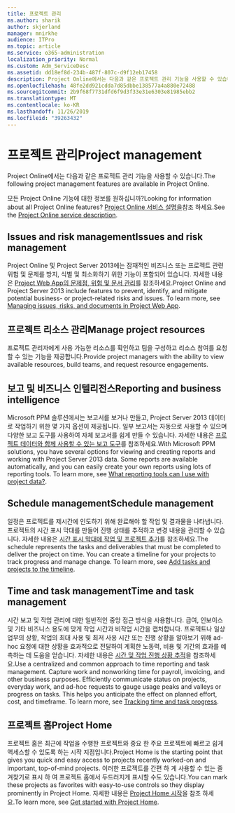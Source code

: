 ```yaml
---
title: 프로젝트 관리
ms.author: sharik
author: skjerland
manager: mnirkhe
audience: ITPro
ms.topic: article
ms.service: o365-administration
localization_priority: Normal
ms.custom: Adm_ServiceDesc
ms.assetid: dd18ef8d-234b-487f-807c-d9f12eb17458
description: Project Online에서는 다음과 같은 프로젝트 관리 기능을 사용할 수 있습니다.
ms.openlocfilehash: 48fe2dd921cdda7d85dbbe138577a4a880e72488
ms.sourcegitcommit: 2b9f68f7731dfd6f9d3f33e31e6303e81985ebb2
ms.translationtype: MT
ms.contentlocale: ko-KR
ms.lasthandoff: 11/26/2019
ms.locfileid: "39263432"
---
```

# <a name="project-management"></a><span data-ttu-id="7a182-103">프로젝트 관리</span><span class="sxs-lookup"><span data-stu-id="7a182-103">Project management</span></span>

<span data-ttu-id="7a182-104">Project Online에서는 다음과 같은 프로젝트 관리 기능을 사용할 수 있습니다.</span><span class="sxs-lookup"><span data-stu-id="7a182-104">The following project management features are available in Project Online.</span></span>
  
<span data-ttu-id="7a182-105">모든 Project Online 기능에 대한 정보를 원하십니까?</span><span class="sxs-lookup"><span data-stu-id="7a182-105">Looking for information about all Project Online features?</span></span> <span data-ttu-id="7a182-106">[Project Online 서비스 설명을](project-online-service-description.md)참조 하세요.</span><span class="sxs-lookup"><span data-stu-id="7a182-106">See the [Project Online service description](project-online-service-description.md).</span></span>
  
## <a name="issues-and-risk-management"></a><span data-ttu-id="7a182-107">Issues and risk management</span><span class="sxs-lookup"><span data-stu-id="7a182-107">Issues and risk management</span></span>

<span data-ttu-id="7a182-p102">Project Online 및 Project Server 2013에는 잠재적인 비즈니스 또는 프로젝트 관련 위험 및 문제를 방지, 식별 및 최소화하기 위한 기능이 포함되어 있습니다. 자세한 내용은 [Project Web App의 문제점, 위험 및 문서 관리](https://go.microsoft.com/fwlink/?LinkId=402634)를 참조하세요.</span><span class="sxs-lookup"><span data-stu-id="7a182-p102">Project Online and Project Server 2013 include features to prevent, identify, and mitigate potential business- or project-related risks and issues. To learn more, see [Managing issues, risks, and documents in Project Web App](https://go.microsoft.com/fwlink/?LinkId=402634).</span></span>
  
## <a name="manage-project-resources"></a><span data-ttu-id="7a182-110">프로젝트 리소스 관리</span><span class="sxs-lookup"><span data-stu-id="7a182-110">Manage project resources</span></span>

<span data-ttu-id="7a182-111">프로젝트 관리자에게 사용 가능한 리소스를 확인하고 팀을 구성하고 리소스 참여를 요청할 수 있는 기능을 제공합니다.</span><span class="sxs-lookup"><span data-stu-id="7a182-111">Provide project managers with the ability to view available resources, build teams, and request resource engagements.</span></span>
  
## <a name="reporting-and-business-intelligence"></a><span data-ttu-id="7a182-112">보고 및 비즈니스 인텔리전스</span><span class="sxs-lookup"><span data-stu-id="7a182-112">Reporting and business intelligence</span></span>

<span data-ttu-id="7a182-p103">Microsoft PPM 솔루션에서는 보고서를 보거나 만들고, Project Server 2013 데이터로 작업하기 위한 몇 가지 옵션이 제공됩니다. 일부 보고서는 자동으로 사용할 수 있으며 다양한 보고 도구를 사용하여 자체 보고서를 쉽게 만들 수 있습니다. 자세한 내용은 [프로젝트 데이터와 함께 사용할 수 있는 보고 도구](https://go.microsoft.com/fwlink/?LinkId=402642)를 참조하세요.</span><span class="sxs-lookup"><span data-stu-id="7a182-p103">With Microsoft PPM solutions, you have several options for viewing and creating reports and working with Project Server 2013 data. Some reports are available automatically, and you can easily create your own reports using lots of reporting tools. To learn more, see [What reporting tools can I use with project data?](https://go.microsoft.com/fwlink/?LinkId=402642).</span></span>
  
## <a name="schedule-management"></a><span data-ttu-id="7a182-116">Schedule management</span><span class="sxs-lookup"><span data-stu-id="7a182-116">Schedule management</span></span>

<span data-ttu-id="7a182-p104">일정은 프로젝트를 제시간에 인도하기 위해 완료해야 할 작업 및 결과물을 나타냅니다. 프로젝트의 시간 표시 막대를 만들어 진행 상태를 추적하고 변경 내용을 관리할 수 있습니다. 자세한 내용은 [시간 표시 막대에 작업 및 프로젝트 추가](https://go.microsoft.com/fwlink/?LinkID=402655)를 참조하세요.</span><span class="sxs-lookup"><span data-stu-id="7a182-p104">The schedule represents the tasks and deliverables that must be completed to deliver the project on time. You can create a timeline for your projects to track progress and manage change. To learn more, see [Add tasks and projects to the timeline](https://go.microsoft.com/fwlink/?LinkID=402655).</span></span>
  
## <a name="time-and-task-management"></a><span data-ttu-id="7a182-120">Time and task management</span><span class="sxs-lookup"><span data-stu-id="7a182-120">Time and task management</span></span>

<span data-ttu-id="7a182-p105">시간 보고 및 작업 관리에 대한 일반적인 중앙 접근 방식을 사용합니다. 급여, 인보이스 및 기타 비즈니스 용도에 맞게 작업 시간과 비작업 시간을 캡처합니다. 프로젝트나 일상 업무의 상황, 작업의 최대 사용 및 최저 사용 시간 또는 진행 상황을 알아보기 위해 ad-hoc 요청에 대한 상황을 효과적으로 전달하여 계획한 노동력, 비용 및 기간의 효과를 예측하는 데 도움을 얻습니다. 자세한 내용은 [시간 및 작업 진행 상황 추적](https://go.microsoft.com/fwlink/p/?LinkId=271321)을 참조하세요.</span><span class="sxs-lookup"><span data-stu-id="7a182-p105">Use a centralized and common approach to time reporting and task management. Capture work and nonworking time for payroll, invoicing, and other business purposes. Efficiently communicate status on projects, everyday work, and ad-hoc requests to gauge usage peaks and valleys or progress on tasks. This helps you anticipate the effect on planned effort, cost, and timeframe. To learn more, see [Tracking time and task progress](https://go.microsoft.com/fwlink/p/?LinkId=271321).</span></span>

## <a name="project-home"></a><span data-ttu-id="7a182-126">프로젝트 홈</span><span class="sxs-lookup"><span data-stu-id="7a182-126">Project Home</span></span>

<span data-ttu-id="7a182-127">프로젝트 홈은 최근에 작업을 수행한 프로젝트와 중요 한 주요 프로젝트에 빠르고 쉽게 액세스할 수 있도록 하는 시작 지점입니다.</span><span class="sxs-lookup"><span data-stu-id="7a182-127">Project Home is the starting point that gives you quick and easy access to projects recently worked-on and important, top-of-mind projects.</span></span> <span data-ttu-id="7a182-128">이러한 프로젝트를 간편 하 게 사용할 수 있는 즐겨찾기로 표시 하 여 프로젝트 홈에서 두드러지게 표시할 수도 있습니다.</span><span class="sxs-lookup"><span data-stu-id="7a182-128">You can mark these projects as favorites with easy-to-use controls so they display prominently in Project Home.</span></span> <span data-ttu-id="7a182-129">자세한 내용은 [Project Home 시작](https://support.office.com/article/get-started-with-project-home-a3b38418-35e7-4df4-8e4a-ba6a4fa0562a?ui=en-US&rs=en-US&ad=US)을 참조 하세요.</span><span class="sxs-lookup"><span data-stu-id="7a182-129">To learn more, see [Get started with Project Home](https://support.office.com/article/get-started-with-project-home-a3b38418-35e7-4df4-8e4a-ba6a4fa0562a?ui=en-US&rs=en-US&ad=US).</span></span>
